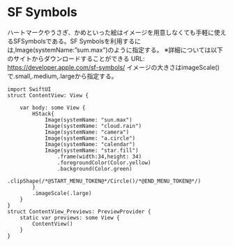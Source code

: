 # SF Symbols

ハートマークやうさぎ、かめといった絵はイメージを用意しなくても手軽に使えるSFSymbolsである。SF Symbolsを利用するには,Image(systemName:”sum.max”)のように指定する。
※詳細については以下のサイトからダウンロードすることができる
URL: https://developer.apple.com/sf-symbols/
イメージの大きさはimageScale()で.small,.medium,.largeから指定する。

    import SwiftUI
    struct ContentView: View {
    
        var body: some View {
            HStack{
                Image(systemName: "sun.max")
                Image(systemName: "cloud.rain")
                Image(systemName: "camera")
                Image(systemName: "a.circle")
                Image(systemName: "calendar")
                Image(systemName: "star.fill")
                    .frame(width:34,height: 34)
                    .foregroundColor(Color.yellow)
                    .background(Color.green)
                    .clipShape(/*@START_MENU_TOKEN@*/Circle()/*@END_MENU_TOKEN@*/)
            }
            .imageScale(.large)
        }
    }
    struct ContentView_Previews: PreviewProvider {
        static var previews: some View {
            ContentView()
        }
    }
